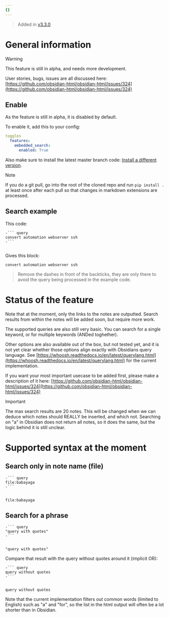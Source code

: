 ```yaml
---
{}
---
```

   
> Added in [v3.3.0](../Changelog/v3.3.0.md)   
   
# General information   
> [!warning]   
> This feature is still in alpha, and needs more development.   
>   
>User stories, bugs, issues are all discussed here: [https://github.com/obsidian-html/obsidian-html/issues/324](https://github.com/obsidian-html/obsidian-html/issues/324)   
   
## Enable   
As the feature is still in alpha, it is disabled by default.   
   
To enable it, add this to your config:   
   
``` yaml
toggles
  features:
    embedded_search:
      enabled: True
```
   
   
Also make sure to install the latest master branch code: [Install a different version](../Instructions/Install%20a%20different%20version.md).    
   
> [!note]   
> If you do a git pull, go into the root of the cloned repo and run `pip install .`  at least once after each pull so that changes in markdown extensions are processed.   
   
## Search example   
This code:   
   
``` 
-``` query
convert automation webserver ssh
-```
   
```

Gives this block:

``` query
convert automation webserver ssh
```
   
   
> Remove the dashes in front of the backticks, they are only there to avoid the query being processed in the example code.   
   
# Status of the feature   
Note that at the moment, only the links to the notes are outputted. Search results from within the notes will be added soon, but require more work.   
   
The supported queries are also still very basic. You can search for a single keyword, or for multiple keywords (ANDed toghether).    
   
Other options are also available out of the box, but not tested yet, and it is not yet clear whether those options align exactly with Obsidians query language. See [https://whoosh.readthedocs.io/en/latest/querylang.html](https://whoosh.readthedocs.io/en/latest/querylang.html) for the current implementation.   
   
If you want your most important usecase to be added first, please make a description of it here: [https://github.com/obsidian-html/obsidian-html/issues/324](https://github.com/obsidian-html/obsidian-html/issues/324)   
   
> [!important]   
> The max search results are 20 notes. This will be changed when we can deduce which notes should REALLY be inserted, and which not. Searching on "a" in Obsidian does not return all notes, so it does the same, but the logic behind it is still unclear.   
   
   
# Supported syntax at the moment   
## Search only in note name (file)   
```
-``` query
file:babayaga
-```
   
```

``` query
file:babayaga
```
   
   
## Search for a phrase   
   
```
-``` query
"query with quotes"
-```
   
```

``` query
"query with quotes"
```
   
   
Compare that result with the query without quotes around it (implicit OR):   
   
```
-``` query
query without quotes
-```
   
```

``` query
query without quotes
```
   
   
Note that the current implementation filters out common words (limited to English) such as "a" and "for", so the list in the html output will often be a lot shorter than in Obsidian.